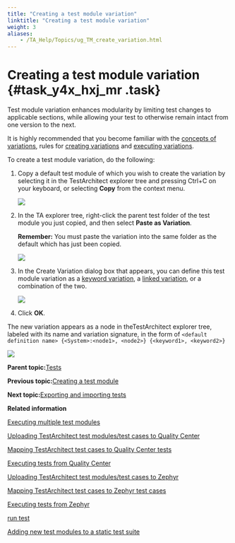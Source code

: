 ```yaml
--- 
title: "Creating a test module variation"
linktitle: "Creating a test module variation"
weight: 3
aliases: 
    - /TA_Help/Topics/ug_TM_create_variation.html
---
```

# Creating a test module variation {#task_y4x_hxj_mr .task}

Test module variation enhances modularity by limiting test changes to applicable sections, while allowing your test to otherwise remain intact from one version to the next.

It is highly recommended that you become familiar with the [concepts of variations](Variations.html), rules for [creating variations](Variations_rules.html) and [executing variations](Variations_rules_executing.html).

To create a test module variation, do the following:

1.  Copy a default test module of which you wish to create the variation by selecting it in the TestArchitect explorer tree and pressing Ctrl+C on your keyboard, or selecting **Copy** from the context menu.

    ![](../Images/TM_var.png)

2.  In the TA explorer tree, right-click the parent test folder of the test module you just copied, and then select **Paste as Variation**.

    **Remember:** You must paste the variation into the same folder as the default which has just been copied.

    ![](../Images/TM_var_1.png)

3.  In the Create Variation dialog box that appears, you can define this test module variation as a [keyword variation](Variations_create_keyword.html), a [linked variation](Variations_linking.html), or a combination of the two.

    ![](../Images/ug_TM_variation.png)

4.  Click **OK**.


The new variation appears as a node in theTestArchitect explorer tree, labeled with its name and variation signature, in the form of `<default definition name> {<System>:<node1>, <node2>} {<keyword1>, <keyword2>}`

![](../Images/TM_var_2.png)

**Parent topic:**[Tests](../../TA_Help/Topics/Project_items_tests.html)

**Previous topic:**[Creating a test module](../../TA_Help/Topics/Create_test_module.html)

**Next topic:**[Exporting and importing tests](../../TA_Help/Topics/Project_items_exporting_importing.html)

**Related information**  


[Executing multiple test modules](../../TA_Help/Topics/Test_exec_multiple_TM.html)

[Uploading TestArchitect test modules/test cases to Quality Center](../../TA_Help/Topics/Integration_QC_test_development_step_2.html)

[Mapping TestArchitect test cases to Quality Center tests](../../TA_Help/Topics/Integration_QC_connecting_repo_to_QC_server_step_3.html)

[Executing tests from Quality Center](../../TA_Help/Topics/Integration_QC_executing_from_QC.html)

[Uploading TestArchitect test modules/test cases to Zephyr](../../TA_Help/Topics/ug_Zephyr_upload_TA_TM_TC.html)

[Mapping TestArchitect test cases to Zephyr test cases](../../TA_Help/Topics/ug_Zephyr_mapping_test_cases.html)

[Executing tests from Zephyr](../../TA_Help/Topics/ug_Zephyr_executing_tests.html)

[run test](../../TA_Automation/Topics/bia_run_test.html)

[Adding new test modules to a static test suite](../../TA_Help/Topics/Test_suite_static_add_new_test_module.html)

